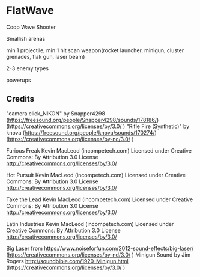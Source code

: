# FlatWave

Coop Wave Shooter

Smallish arenas

min 1 projectile, min 1 hit scan weapon(rocket launcher, minigun, cluster grenades, flak gun, laser beam)

2-3 enemy types

powerups

## Credits

"camera click_NIKON" by Snapper4298 (https://freesound.org/people/Snapper4298/sounds/178186/) (https://creativecommons.org/licenses/by/3.0/ )
"Rifle Fire (Synthetic)" by knova (https://freesound.org/people/knova/sounds/170274/) (https://creativecommons.org/licenses/by-nc/3.0/ )

Furious Freak Kevin MacLeod (incompetech.com)
Licensed under Creative Commons: By Attribution 3.0 License
http://creativecommons.org/licenses/by/3.0/

Hot Pursuit Kevin MacLeod (incompetech.com)
Licensed under Creative Commons: By Attribution 3.0 License
http://creativecommons.org/licenses/by/3.0/

Take the Lead Kevin MacLeod (incompetech.com)
Licensed under Creative Commons: By Attribution 3.0 License
http://creativecommons.org/licenses/by/3.0/

Latin Industries Kevin MacLeod (incompetech.com)
Licensed under Creative Commons: By Attribution 3.0 License
http://creativecommons.org/licenses/by/3.0/

Big Laser from https://www.noiseforfun.com/2012-sound-effects/big-laser/ (https://creativecommons.org/licenses/by-nd/3.0/ )
Minigun Sound by Jim Rogers http://soundbible.com/1920-Minigun.html (https://creativecommons.org/licenses/by/3.0/ )